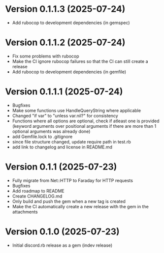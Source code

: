 # Version 0.1.1.3 (2025-07-24)

- Add rubocop to development dependencies (in gemspec)

# Version 0.1.1.2 (2025-07-24)

- Fix some problems with rubocop
- Make the CI ignore rubocop failures so that the CI can still create a release
- Add rubocop to development dependencies (in gemfile)

# Version 0.1.1.1 (2025-07-24)

- Bugfixes
- Make some functions use HandleQueryString where applicable
- Changed "if var" to "unless var.nil?" for consistency
- Functions where all options are optional, check if atleast one is provided
  (keyword arguments over positional arguments if there are more than 1 optional arguments was already done)
- add Gemfile.lock to .gitignore
- since file structure changed, update require path in test.rb
- add link to changelog and license in README.md

# Version 0.1.1 (2025-07-23)

- Fully migrate from Net::HTTP to Faraday for HTTP requests
- Bugfixes
- Add roadmap to README
- Create CHANGELOG.md
- Only build and push the gem when a new tag is created
- Make the CI automatically create a new release with the gem in the attachments

# Version 0.1.0 (2025-07-23)

- Initial discord.rb release as a gem (indev release)